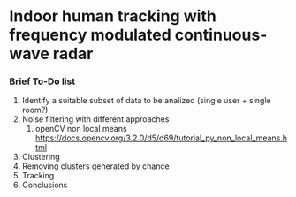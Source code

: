 # Indoor human tracking with frequency modulated continuous-wave radar

### Brief To-Do list
1. Identify a suitable subset of data to be analized (single user + single room?)
2. Noise filtering with different approaches
	1. openCV non local means
	https://docs.opencv.org/3.2.0/d5/d69/tutorial_py_non_local_means.html
3. Clustering
4. Removing clusters generated by chance
5. Tracking
6. Conclusions
